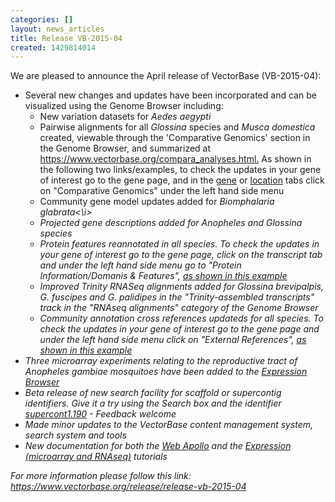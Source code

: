 ```yaml
---
categories: []
layout: news_articles
title: Release VB-2015-04
created: 1429814014
---
```

We are pleased to announce the April release of VectorBase (VB-2015-04):
<ul>
<li>Several new changes and updates have been incorporated and can be visualized using the Genome Browser including:

<ul>
<li> New variation datasets for <i>Aedes aegypti</i></li>
<li> Pairwise alignments for all <i>Glossina</i> species and <i>Musca domestica</i> created, viewable through the 'Comparative Genomics' section in the Genome Browser, and summarized at <a href="https://www.vectorbase.org/compara_analyses.html">https://www.vectorbase.org/compara_analyses.html.</a> As shown in the following two links/examples, to check the updates in your gene of interest go to the gene page, and in the <a href="/Glossina_brevipalpis/Gene/Compara?g=GBRI013429;r=Scaffold18:12708-14452;t=GBRI013429-RA">gene</a> or <a href="/Glossina_brevipalpis/Location/Compara?db=core;r=Scaffold18:12708-14452">location</a> tabs click on "Comparative Genomics" under the left hand side menu</li>
<li> Community gene model updates added for <i>Biomphalaria glabrata<\i></li>
<li> Projected gene descriptions added for <i>Anopheles</i> and <i>Glossina</i> species</li>
<li> Protein features reannotated in all species. To check the updates in your gene of interest go to the gene page, click on the transcript tab and under the left hand side menu go to "Protein Information/Domanis & Features", <a href="https://www.vectorbase.org/Culex_quinquefasciatus/Transcript/Domains?db=core;g=CPIJ000009;r=supercont3.1:439047-442502;t=CPIJ000009-RA">as shown in this example</a></li>
<li> Improved Trinity RNASeq alignments added for <i>Glossina brevipalpis</i>,<i> G. fuscipes</i> and <i>G. palidipes</i> in the "Trinity-assembled transcripts" track in the "RNAseq alignments" category of the Genome Browser</li>
<li> Community annotation cross references updateds for all species. To check the updates in your gene of interest go to the gene page and under the left hand side menu click on "External References", <a href="https://www.vectorbase.org/Culex_quinquefasciatus/Gene/Matches?db=core;g=CPIJ000009;r=supercont3.1:439047-442502;t=CPIJ000009-RA">as shown in this example</a></li>
</ul>
</li>

<li>Three microarray experiments relating to the reproductive tract of <i>Anopheles gambiae</i> mosquitoes have been added to the <a href="https://www.vectorbase.org/expression-browser/">Expression Browser</a></li>
<li> Beta release of new search facility for scaffold or supercontig identifiers. Give it a try using the Search box and the identifier <a href="/search/site/supercont1.190?&site=%22Genome%22">supercont1.190</a> - Feedback welcome</li>
<li> Made minor updates to the VectorBase content management system, search system and tools</li>
<li>New documentation for both the <a href="https://www.vectorbase.org/tutorials/community-annotation-tutorials/manual-annotation-web-apollo">Web Apollo</a> and the <a href="https://www.vectorbase.org/tutorials/tools-and-resources-tutorials/expression-browser-and-expression-map">Expression (microarray and RNAseq)</a> tutorials</li>
</ul>

For more information please follow this link:
https://www.vectorbase.org/release/release-vb-2015-04
